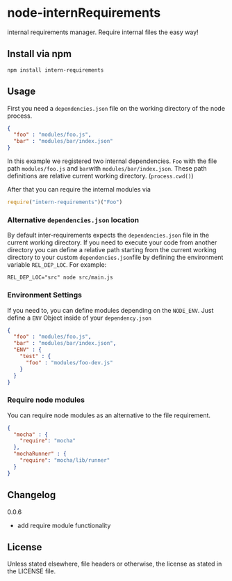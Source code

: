 node-internRequirements
=======================

internal requirements manager. Require internal files the easy way!

Install via npm
---------------
```
npm install intern-requirements
```

Usage
-------
First you need a ```dependencies.json``` file on the working directory of the node process.
```json
{
  "foo" : "modules/foo.js",
  "bar" : "modules/bar/index.json"
}
```

In this example we registered two internal dependencies. ```Foo``` with
the file path ```modules/foo.js``` and ```bar```with ```modules/bar/index.json```.
These path definitions are relative current working directory. (```process.cwd()```)

After that you can require the internal modules via
```javascript
require("intern-requirements")("Foo")
```

### Alternative ```dependencies.json``` location
By default inter-requirements expects the ```dependencies.json``` file in the current working directory.
If you need to execute your code from another directory you can define a relative path starting from the current
working directory to your custom ```dependencies.json```file by defining the environment variable ```REL_DEP_LOC```.
For example:
```
REL_DEP_LOC="src" node src/main.js
```

### Environment Settings
If you need to, you can define modules depending on the ```NODE_ENV```. Just define a ```ENV``` Object inside of your ```dependency.json```
```json
{
  "foo" : "modules/foo.js",
  "bar" : "modules/bar/index.json",
  "ENV" : {
    "test" : {
      "foo" : "modules/foo-dev.js"
    }
  }
}
```

### Require node modules
You can require node modules as an alternative to the file requirement.
```json
{
  "mocha" : {
    "require": "mocha"
  },
  "mochaRunner" : {
    "require": "mocha/lib/runner"
  }
}
```

Changelog
---------
0.0.6
-  add require module functionality

License
-------
Unless stated elsewhere, file headers or otherwise, the license as stated in the LICENSE file.
